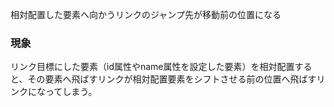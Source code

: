 相対配置した要素へ向かうリンクのジャンプ先が移動前の位置になる

### 現象

リンク目標にした要素（id属性やname属性を設定した要素）を相対配置すると、その要素へ飛ばすリンクが相対配置要素をシフトさせる前の位置へ飛ばすリンクになってしまう。
